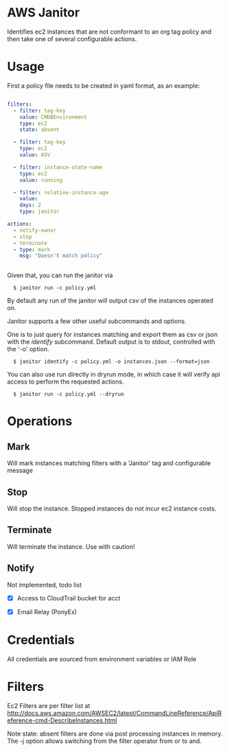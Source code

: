 
# AWS Janitor



Identifies ec2 instances that are not conformant to an org tag policy
and then take one of several configurable actions.

# Usage

First a policy file needs to be created in yaml format, as an example:

```yaml

filters:
  - filter: tag-key
    value: CMDBEnvironment
    type: ec2  
    state: absent

  - filter: tag-key
    type: ec2
    value: ASV

  - filter: instance-state-name
    type: ec2  
    value: running

  - filter: relative-instance-age
    value:
	days: 2
    type: janitor

actions:
  - notify-owner
  - stop
  - terminate
  - type: mark
    msg: "Doesn't match policy" 
     

```

Given that, you can run the janitor via

```
  $ janitor run -c policy.yml
```
By default any run of the janitor will output csv of the instances operated on.


Janitor supports a few other useful subcommands and options.

One is to just query for instances matching and export them as csv or json with
the *identify* subcommand. Default output is to stdout, controlled with the
'-o' option.

```
  $ janitor identify -c policy.yml -o instances.json --format=json
```

You can also use run directly in dryrun mode, in which case it will verify api
access to perform the requested actions.

```
  $ janitor run -c policy.yml --dryrun
```

# Operations

## Mark

Will mark instances matching filters with a 'Janitor' tag and configurable message


## Stop

Will stop the instance. Stopped instances do not incur ec2 instance costs.

## Terminate

Will terminate the instance. Use with caution!

## Notify

Not implemented, todo list

- [x] Access to CloudTrail bucket for acct
- [x] Email Relay (PonyEx)


# Credentials

All credentials are sourced from environment variables or IAM Role

# Filters

Ec2 Filters are per filter list at
http://docs.aws.amazon.com/AWSEC2/latest/CommandLineReference/ApiReference-cmd-DescribeInstances.html

Note state: absent filters are done via post processing instances in
memory. The -j option allows switching from the filter operator from
or to and.

    

  





